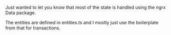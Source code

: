 Just wanted to let you know that most of the state is handled using the ngrx Data package.

The entities are defined in entities.ts and I mostly just use the boilerplate from that for transactions.
